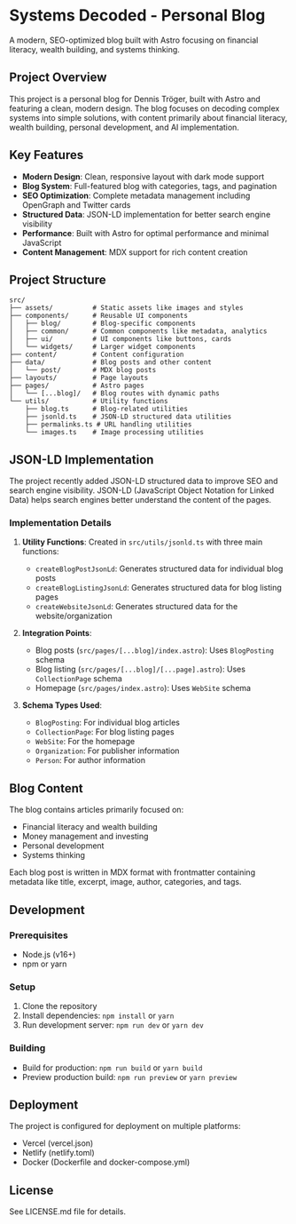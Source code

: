 # Systems Decoded - Personal Blog

A modern, SEO-optimized blog built with Astro focusing on financial literacy, wealth building, and systems thinking.

## Project Overview

This project is a personal blog for Dennis Tröger, built with Astro and featuring a clean, modern design. The blog focuses on decoding complex systems into simple solutions, with content primarily about financial literacy, wealth building, personal development, and AI implementation.

## Key Features

- **Modern Design**: Clean, responsive layout with dark mode support
- **Blog System**: Full-featured blog with categories, tags, and pagination
- **SEO Optimization**: Complete metadata management including OpenGraph and Twitter cards
- **Structured Data**: JSON-LD implementation for better search engine visibility
- **Performance**: Built with Astro for optimal performance and minimal JavaScript
- **Content Management**: MDX support for rich content creation

## Project Structure

```
src/
├── assets/          # Static assets like images and styles
├── components/      # Reusable UI components
│   ├── blog/        # Blog-specific components
│   ├── common/      # Common components like metadata, analytics
│   ├── ui/          # UI components like buttons, cards
│   └── widgets/     # Larger widget components
├── content/         # Content configuration
├── data/            # Blog posts and other content
│   └── post/        # MDX blog posts
├── layouts/         # Page layouts
├── pages/           # Astro pages
│   └── [...blog]/   # Blog routes with dynamic paths
└── utils/           # Utility functions
    ├── blog.ts      # Blog-related utilities
    ├── jsonld.ts    # JSON-LD structured data utilities
    ├── permalinks.ts # URL handling utilities
    └── images.ts    # Image processing utilities
```

## JSON-LD Implementation

The project recently added JSON-LD structured data to improve SEO and search engine visibility. JSON-LD (JavaScript Object Notation for Linked Data) helps search engines better understand the content of the pages.

### Implementation Details

1. **Utility Functions**: Created in `src/utils/jsonld.ts` with three main functions:
   - `createBlogPostJsonLd`: Generates structured data for individual blog posts
   - `createBlogListingJsonLd`: Generates structured data for blog listing pages
   - `createWebsiteJsonLd`: Generates structured data for the website/organization

2. **Integration Points**:
   - Blog posts (`src/pages/[...blog]/index.astro`): Uses `BlogPosting` schema
   - Blog listing (`src/pages/[...blog]/[...page].astro`): Uses `CollectionPage` schema
   - Homepage (`src/pages/index.astro`): Uses `WebSite` schema

3. **Schema Types Used**:
   - `BlogPosting`: For individual blog articles
   - `CollectionPage`: For blog listing pages
   - `WebSite`: For the homepage
   - `Organization`: For publisher information
   - `Person`: For author information

## Blog Content

The blog contains articles primarily focused on:
- Financial literacy and wealth building
- Money management and investing
- Personal development
- Systems thinking

Each blog post is written in MDX format with frontmatter containing metadata like title, excerpt, image, author, categories, and tags.

## Development

### Prerequisites

- Node.js (v16+)
- npm or yarn

### Setup

1. Clone the repository
2. Install dependencies: `npm install` or `yarn`
3. Run development server: `npm run dev` or `yarn dev`

### Building

- Build for production: `npm run build` or `yarn build`
- Preview production build: `npm run preview` or `yarn preview`

## Deployment

The project is configured for deployment on multiple platforms:
- Vercel (vercel.json)
- Netlify (netlify.toml)
- Docker (Dockerfile and docker-compose.yml)

## License

See LICENSE.md file for details.
